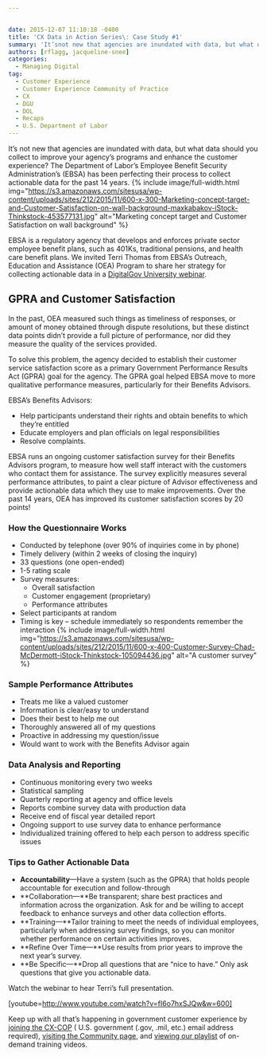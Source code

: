 ```yaml
---


date: 2015-12-07 11:10:18 -0400
title: 'CX Data in Action Series\: Case Study #1'
summary: 'It’snot new that agencies are inundated with data, but what data should you collect to improve your agency’sprograms and enhance the customer experience? The Department of Labor’sEmployee Benefit Security Administration’s(EBSA) has been perfecting their process to collect actionable data for the past 14 years. EBSA is a regulatory agency that develops'
authors: [rflagg, jacqueline-snee]
categories:
  - Managing Digital
tag:
  - Customer Experience
  - Customer Experience Community of Practice
  - CX
  - DGU
  - DOL
  - Recaps
  - U.S. Department of Labor
---
```


It’s not new that agencies are inundated with data, but what data should you collect to improve your agency’s programs and enhance the customer experience? The Department of Labor’s Employee Benefit Security Administration’s (EBSA) has been perfecting their process to collect actionable data for the past 14 years. 
{% include image/full-width.html img="https://s3.amazonaws.com/sitesusa/wp-content/uploads/sites/212/2015/11/600-x-300-Marketing-concept-target-and-Customer-Satisfaction-on-wall-background-maxkabakov-iStock-Thinkstock-453577131.jpg" alt="Marketing concept target and Customer Satisfaction on wall background" %} 

EBSA is a regulatory agency that develops and enforces private sector employee benefit plans, such as 401Ks, traditional pensions, and health care benefit plans. We invited Terri Thomas from EBSA’s Outreach, Education and Assistance (OEA) Program to share her strategy for collecting actionable data in a [DigitalGov University webinar](https://www.youtube.com/watch?v=fI6o7hxSJQw&list=PLd9b-GuOJ3nH7xSSjL1XBXPfVqw68BNbW&index=3).

## GPRA and Customer Satisfaction

In the past, OEA measured such things as timeliness of responses, or amount of money obtained through dispute resolutions, but these distinct data points didn’t provide a full picture of performance, nor did they measure the quality of the services provided.

To solve this problem, the agency decided to establish their customer service satisfaction score as a primary Government Performance Results Act (GPRA) goal for the agency. The GPRA goal helped EBSA move to more qualitative performance measures, particularly for their Benefits Advisors.

EBSA’s Benefits Advisors:

  * Help participants understand their rights and obtain benefits to which they’re entitled
  * Educate employers and plan officials on legal responsibilities
  * Resolve complaints.

EBSA runs an ongoing customer satisfaction survey for their Benefits Advisors program, to measure how well staff interact with the customers who contact them for assistance. The survey explicitly measures several performance attributes, to paint a clear picture of Advisor effectiveness and provide actionable data which they use to make improvements. Over the past 14 years, OEA has improved its customer satisfaction scores by 20 points!

### How the Questionnaire Works

  * Conducted by telephone (over 90% of inquiries come in by phone)
  * Timely delivery (within 2 weeks of closing the inquiry)
  * 33 questions (one open-ended)
  * 1-5 rating scale
  * Survey measures: 
      * Overall satisfaction
      * Customer engagement (proprietary)
      * Performance attributes
  * Select participants at random
  * Timing is key &#8211; schedule immediately so respondents remember the interaction 
{% include image/full-width.html img="https://s3.amazonaws.com/sitesusa/wp-content/uploads/sites/212/2015/11/600-x-400-Customer-Survey-Chad-McDermott-iStock-Thinkstock-105094436.jpg" alt="A customer survey" %} 

### Sample Performance Attributes

  * Treats me like a valued customer
  * Information is clear/easy to understand
  * Does their best to help me out
  * Thoroughly answered all of my questions
  * Proactive in addressing my question/issue
  * Would want to work with the Benefits Advisor again

### Data Analysis and Reporting

  * Continuous monitoring every two weeks
  * Statistical sampling
  * Quarterly reporting at agency and office levels
  * Reports combine survey data with production data
  * Receive end of fiscal year detailed report
  * Ongoing support to use survey data to enhance performance
  * Individualized training offered to help each person to address specific issues

### Tips to Gather Actionable Data

  * **Accountability**—Have a system (such as the GPRA) that holds people accountable for execution and follow-through
  * **Collaboration—**Be transparent; share best practices and information across the organization. Ask for and be willing to accept feedback to enhance surveys and other data collection efforts.
  * **Training—**Tailor training to meet the needs of individual employees, particularly when addressing survey findings, so you can monitor whether performance on certain activities improves.
  * **Refine Over Time—**Use results from prior years to improve the next year’s survey.
  * **Be Specific—**Drop all questions that are “nice to have.” Only ask questions that give you actionable data.

Watch the webinar to hear Terri’s full presentation.

[youtube=http://www.youtube.com/watch?v=fI6o7hxSJQw&w=600]

Keep up with all that’s happening in government customer experience by [joining the CX-COP](https://docs.google.com/a/gsa.gov/forms/d/1hzJbZChUg2TRLi_MiC4nAbB-HKUOerBF2kL0qO38fPo/viewform) ( U.S. government (.gov, .mil, etc.) email address required), [visiting the Community page](https://www.WHATEVER/communities/customer-experience-community/), and [viewing our playlist](https://www.youtube.com/playlist?list=PLd9b-GuOJ3nH7xSSjL1XBXPfVqw68BNbW) of on-demand training videos.